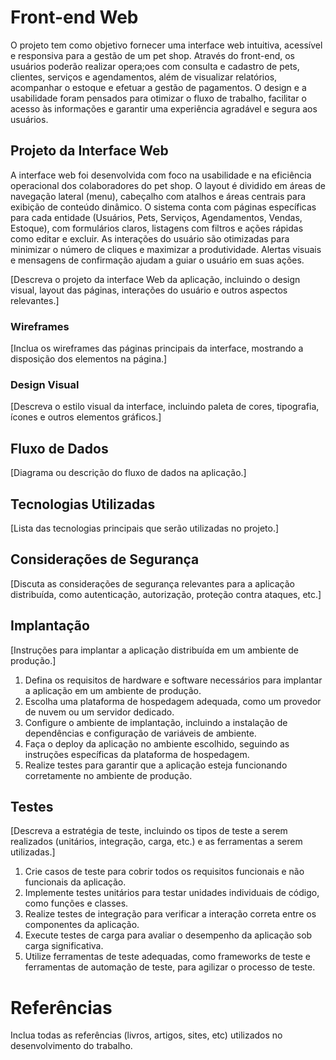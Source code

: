 # Front-end Web

O projeto tem como objetivo fornecer uma interface web intuitiva, acessível e responsiva para a gestão de um pet shop. Através do front-end, os usuários poderão realizar opera;oes com consulta e cadastro de pets, clientes, serviços e agendamentos, além de visualizar relatórios, acompanhar o estoque e efetuar a gestão de pagamentos. O design e a usabilidade foram pensados para otimizar o fluxo de trabalho, facilitar o acesso às informações e garantir uma experiência agradável e segura aos usuários.

## Projeto da Interface Web

A interface web foi desenvolvida com foco na usabilidade e na eficiência operacional dos colaboradores do pet shop. O layout é dividido em áreas de navegação lateral (menu), cabeçalho com atalhos e áreas centrais para exibição de conteúdo dinâmico. O sistema conta com páginas específicas para cada entidade (Usuários, Pets, Serviços, Agendamentos, Vendas, Estoque), com formulários claros, listagens com filtros e ações rápidas como editar e excluir. As interações do usuário são otimizadas para minimizar o número de cliques e maximizar a produtividade. Alertas visuais e mensagens de confirmação ajudam a guiar o usuário em suas ações.

[Descreva o projeto da interface Web da aplicação, incluindo o design visual, layout das páginas, interações do usuário e outros aspectos relevantes.]

### Wireframes

[Inclua os wireframes das páginas principais da interface, mostrando a disposição dos elementos na página.]

### Design Visual

[Descreva o estilo visual da interface, incluindo paleta de cores, tipografia, ícones e outros elementos gráficos.]

## Fluxo de Dados

[Diagrama ou descrição do fluxo de dados na aplicação.]

## Tecnologias Utilizadas
[Lista das tecnologias principais que serão utilizadas no projeto.]

## Considerações de Segurança

[Discuta as considerações de segurança relevantes para a aplicação distribuída, como autenticação, autorização, proteção contra ataques, etc.]

## Implantação

[Instruções para implantar a aplicação distribuída em um ambiente de produção.]

1. Defina os requisitos de hardware e software necessários para implantar a aplicação em um ambiente de produção.
2. Escolha uma plataforma de hospedagem adequada, como um provedor de nuvem ou um servidor dedicado.
3. Configure o ambiente de implantação, incluindo a instalação de dependências e configuração de variáveis de ambiente.
4. Faça o deploy da aplicação no ambiente escolhido, seguindo as instruções específicas da plataforma de hospedagem.
5. Realize testes para garantir que a aplicação esteja funcionando corretamente no ambiente de produção.

## Testes

[Descreva a estratégia de teste, incluindo os tipos de teste a serem realizados (unitários, integração, carga, etc.) e as ferramentas a serem utilizadas.]

1. Crie casos de teste para cobrir todos os requisitos funcionais e não funcionais da aplicação.
2. Implemente testes unitários para testar unidades individuais de código, como funções e classes.
3. Realize testes de integração para verificar a interação correta entre os componentes da aplicação.
4. Execute testes de carga para avaliar o desempenho da aplicação sob carga significativa.
5. Utilize ferramentas de teste adequadas, como frameworks de teste e ferramentas de automação de teste, para agilizar o processo de teste.

# Referências

Inclua todas as referências (livros, artigos, sites, etc) utilizados no desenvolvimento do trabalho.
